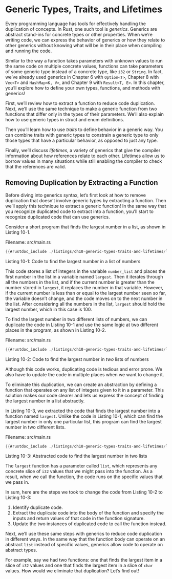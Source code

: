 # Generic Types, Traits, and Lifetimes

Every programming language has tools for effectively handling the duplication
of concepts. In Rust, one such tool is *generics*. Generics are abstract
stand-ins for concrete types or other properties. When we’re writing code, we
can express the behavior of generics or how they relate to other generics
without knowing what will be in their place when compiling and running the code.

Similar to the way a function takes parameters with unknown values to run the
same code on multiple concrete values, functions can take parameters of some
generic type instead of a concrete type, like `i32` or `String`. In fact, we’ve
already used generics in Chapter 6 with `Option<T>`, Chapter 8 with `Vec<T>`
and `HashMap<K, V>`, and Chapter 9 with `Result<T, E>`. In this chapter, you’ll
explore how to define your own types, functions, and methods with generics!

First, we’ll review how to extract a function to reduce code duplication. Next,
we’ll use the same technique to make a generic function from two functions that
differ only in the types of their parameters. We’ll also explain how to use
generic types in struct and enum definitions.

Then you’ll learn how to use *traits* to define behavior in a generic way. You
can combine traits with generic types to constrain a generic type to only
those types that have a particular behavior, as opposed to just any type.

Finally, we’ll discuss *lifetimes*, a variety of generics that give the
compiler information about how references relate to each other. Lifetimes allow
us to borrow values in many situations while still enabling the compiler to
check that the references are valid.

## Removing Duplication by Extracting a Function

Before diving into generics syntax, let’s first look at how to remove
duplication that doesn’t involve generic types by extracting a function. Then
we’ll apply this technique to extract a generic function! In the same way that
you recognize duplicated code to extract into a function, you’ll start to
recognize duplicated code that can use generics.

Consider a short program that finds the largest number in a list, as shown in
Listing 10-1.

<span class="filename">Filename: src/main.rs</span>

```rust
{{#rustdoc_include ./listings/ch10-generic-types-traits-and-lifetimes/listing-10-01/src/main.rs:here}}
```

<span class="caption">Listing 10-1: Code to find the largest number in a list
of numbers</span>

This code stores a list of integers in the variable `number_list` and places
the first number in the list in a variable named `largest`. Then it iterates
through all the numbers in the list, and if the current number is greater than
the number stored in `largest`, it replaces the number in that variable.
However, if the current number is less than or equal to the largest number seen
so far, the variable doesn’t change, and the code moves on to the next number
in the list. After considering all the numbers in the list, `largest` should
hold the largest number, which in this case is 100.

To find the largest number in two different lists of numbers, we can duplicate
the code in Listing 10-1 and use the same logic at two different places in the
program, as shown in Listing 10-2.

<span class="filename">Filename: src/main.rs</span>

```rust
{{#rustdoc_include ./listings/ch10-generic-types-traits-and-lifetimes/listing-10-02/src/main.rs}}
```

<span class="caption">Listing 10-2: Code to find the largest number in *two*
lists of numbers</span>

Although this code works, duplicating code is tedious and error prone. We also
have to update the code in multiple places when we want to change it.

To eliminate this duplication, we can create an abstraction by defining a
function that operates on any list of integers given to it in a parameter. This
solution makes our code clearer and lets us express the concept of finding the
largest number in a list abstractly.

In Listing 10-3, we extracted the code that finds the largest number into a
function named `largest`. Unlike the code in Listing 10-1, which can find the
largest number in only one particular list, this program can find the largest
number in two different lists.

<span class="filename">Filename: src/main.rs</span>

```rust
{{#rustdoc_include ./listings/ch10-generic-types-traits-and-lifetimes/listing-10-03/src/main.rs:here}}
```

<span class="caption">Listing 10-3: Abstracted code to find the largest number
in two lists</span>

The `largest` function has a parameter called `list`, which represents any
concrete slice of `i32` values that we might pass into the function. As a
result, when we call the function, the code runs on the specific values that we
pass in.

In sum, here are the steps we took to change the code from Listing 10-2 to
Listing 10-3:

1. Identify duplicate code.
2. Extract the duplicate code into the body of the function and specify the
   inputs and return values of that code in the function signature.
3. Update the two instances of duplicated code to call the function instead.

Next, we’ll use these same steps with generics to reduce code duplication in
different ways. In the same way that the function body can operate on an
abstract `list` instead of specific values, generics allow code to operate on
abstract types.

For example, say we had two functions: one that finds the largest item in a
slice of `i32` values and one that finds the largest item in a slice of `char`
values. How would we eliminate that duplication? Let’s find out!
